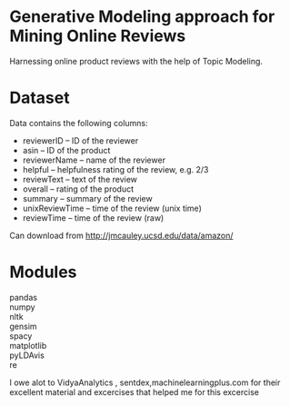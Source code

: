 # Generative Modeling approach for Mining Online Reviews 

Harnessing online product reviews with the help of Topic Modeling.

# Dataset

Data contains the following columns:

- reviewerID – ID of the reviewer
- asin – ID of the product
- reviewerName – name of the reviewer
- helpful – helpfulness rating of the review, e.g. 2/3
- reviewText – text of the review
- overall – rating of the product
- summary – summary of the review
- unixReviewTime – time of the review (unix time)
- reviewTime – time of the review (raw)

Can download from http://jmcauley.ucsd.edu/data/amazon/

# Modules

pandas<br>
numpy<br>
nltk<br>
gensim<br>
spacy<br>
matplotlib<br>
pyLDAvis<br>
re<br>

I owe alot to VidyaAnalytics , sentdex,machinelearningplus.com for their excellent material and excercises that helped me for this excercise

